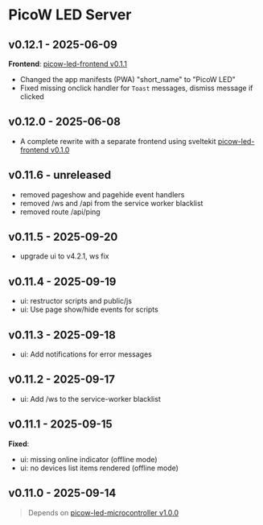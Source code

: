 # PicoW LED Server

## v0.12.1 - 2025-06-09

**Frontend**: [picow-led-frontend v0.1.1](https://github.com/knackwurstking/picow-led-frontend/tree/v0.1.1)

- Changed the app manifests (PWA) "short_name" to "PicoW LED"
- Fixed missing onclick handler for `Toast` messages, dismiss message if clicked

## v0.12.0 - 2025-06-08

- A complete rewrite with a separate frontend using sveltekit [picow-led-frontend v0.1.0](https://github.com/knackwurstking/picow-led-frontend/tree/v0.1.0)

## v0.11.6 - unreleased

- removed pageshow and pagehide event handlers
- removed /ws and /api from the service worker blacklist
- removed route /api/ping

## v0.11.5 - 2025-09-20

- upgrade ui to v4.2.1, ws fix

## v0.11.4 - 2025-09-19

- ui: restructor scripts and public/js
- ui: Use page show/hide events for scripts

## v0.11.3 - 2025-09-18

- ui: Add notifications for error messages

## v0.11.2 - 2025-09-17

- ui: Add /ws to the service-worker blacklist

## v0.11.1 - 2025-09-15

**Fixed**:

- ui: missing online indicator (offline mode)
- ui: no devices list items rendered (offline mode)

## v0.11.0 - 2025-09-14

> Depends on [picow-led-microcontroller v1.0.0](https://github.com/knackwurstking/picow-led-microcontroller#v1.0.0)
